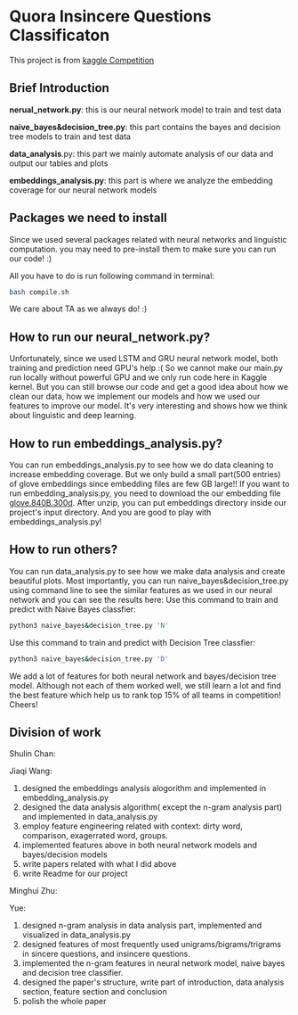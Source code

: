 # Quora Insincere Questions Classificaton
This project is from [kaggle Competition](https://www.kaggle.com/c/quora-insincere-questions-classification)

## Brief Introduction
**nerual_network.py**: this is our neural network model to train and test data

**naive_bayes&decision_tree.py**: this part contains the bayes and decision tree models to train and test data

**data_analysis**.py: this part we mainly automate analysis of our data and output our tables and plots

**embeddings_analysis.py**: this part is where we analyze the embedding coverage for our neural network models

## Packages we need to install
Since we used several packages related with neural networks and linguistic computation.
you may need to pre-install them to make sure you can run our code! :)

All you have to do is run following command in terminal:
```bash
bash compile.sh
```
We care about TA as we always do! :)
## How to run our neural_network.py?
Unfortunately, since we used LSTM and GRU neural network model, both training and prediction need GPU's help :(
So we cannot make our main.py run locally without powerful GPU and we only run code here in Kaggle kernel.
But you can still browse our code and get a good idea about how we clean our data, how we implement our models and how we used our 
features to improve our model. It's very interesting and shows how we think about linguistic and deep learning.
## How to run embeddings_analysis.py?
You can run embeddings_analysis.py to see how we do data cleaning to increase embedding coverage.
But we only build a small part(500 entries) of glove embeddings since embedding files are few GB large!! 
If you want to run embedding_analysis.py, you need to download the our embedding file
 [glove.840B.300d](https://www.kaggle.com/c/quora-insincere-questions-classification/download/embeddings.zip). 
After unzip, you can put embeddings directory inside our project's input directory. And you are good to play with embeddings_analysis.py! 
## How to run others?
You can run data_analysis.py to see how we make data analysis and create beautiful plots.
Most importantly, you can run naive_bayes&decision_tree.py using command line to see the similar features as we used in our neural network and you can see the results here:
Use this command to train and predict with Naive Bayes classfier:
```bash
python3 naive_bayes&decision_tree.py 'N'
```
Use this command to train and predict with Decision Tree classfier:
```bash
python3 naive_bayes&decision_tree.py 'D'
```
We add a lot of features for both neural network and bayes/decision tree model. Although not each of them worked well, we still learn a lot 
and find the best feature which help us to rank top 15% of all teams in competition! Cheers! 

## Division of work

Shulin Chan:

Jiaqi Wang: 
1. designed the embeddings analysis alogorithm and implemented in embedding_analysis.py
2. designed the data analysis algorithm( except the n-gram analysis part) and implemented in data_analysis.py
3. employ feature engineering related with context: dirty word, comparison, exagerrated word, groups.
4. implemented features above in both neural network models and bayes/decision models
5. write papers related with what I did above
6. write Readme for our project

Minghui Zhu:

Yue: 
1. designed n-gram analysis in data analysis part, implemented and visualized in data_analysis.py
2. designed features of most frequently used unigrams/bigrams/trigrams in sincere questions, and insincere questions.
3. implemented the n-gram features in neural network model, naive bayes and decision tree classifier.
4. designed the paper's structure, write part of introduction, data analysis section, feature section and conclusion 
5. polish the whole paper

